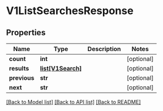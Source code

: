 # V1ListSearchesResponse

## Properties
Name | Type | Description | Notes
------------ | ------------- | ------------- | -------------
**count** | **int** |  | [optional] 
**results** | [**list[V1Search]**](V1Search.md) |  | [optional] 
**previous** | **str** |  | [optional] 
**next** | **str** |  | [optional] 

[[Back to Model list]](../README.md#documentation-for-models) [[Back to API list]](../README.md#documentation-for-api-endpoints) [[Back to README]](../README.md)


